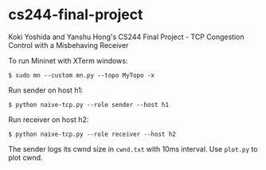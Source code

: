 # cs244-final-project
Koki Yoshida and Yanshu Hong's CS244 Final Project - TCP Congestion Control with a Misbehaving Receiver

To run Mininet with XTerm windows:
```
$ sudo mn --custom mn.py --topo MyTopo -x
```

Run sender on host h1:
```
$ python naive-tcp.py --role sender --host h1
```

Run receiver on host h2:
```
$ python naive-tcp.py --role receiver --host h2
```

The sender logs its cwnd size in `cwnd.txt` with 10ms interval.
Use `plot.py` to plot cwnd.

